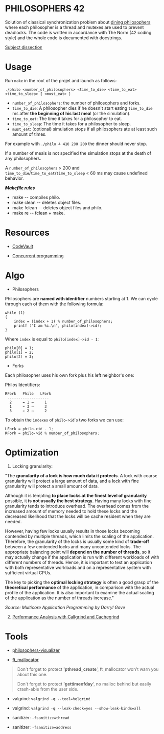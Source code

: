 
#           PHILOSOPHERS 42

Solution of classical synchronization problem about
[dining philosophers](https://en.wikipedia.org/wiki/Dining_philosophers_problem)
where each philosopher is a thread and mutexes are used to prevent deadlocks.
The code is written in accordance with The Norm (42 coding style) and the whole
code is documented with docstrings.

[Subject dissection](doc/subject.md)

#  Usage

Run `make` in the root of the projet and launch as follows:

    ./philo <number_of_philosophers> <time_to_die> <time_to_eat> <time_to_sleep> [ <must_eat> ]

- `number_of_philosophers`: the number of philosophers and forks.
- `time_to_die`: A philosopher dies if he doesn't start eating
  `time_to_die` ms after **the beginning of his last meal** (or the simulation).
- `time_to_eat`: The time it takes for a philosopher to eat.
- `time_to_sleep`: The time it takes for a philosopher to sleep.
- `must_eat`: (optional) simulation stops if all philosophers ate at least such
  amount of times.

For example with `./philo 4 410 200 200` the dinner should never stop.

If a number of meals is not specified the simulation stops at the death of any
philosophers.

A `number_of_philosophers` > 200 and `time_to_die`/`time_to_eat`/`time_to_sleep`
< 60 ms may cause undefined behavior.

***Makefile rules***

- make -- compiles philo.
- make clean -- deletes object files.
- make fclean -- deletes object files and philo.
- make re -- fclean + make.

#  Resources

- [CodeVault](https://www.youtube.com/playlist?list=PLfqABt5AS4FmuQf70psXrsMLEDQXNkLq2)

- [Concurrent programming](https://begriffs.com/posts/2020-03-23-concurrent-programming.html)

#  Algo

* Philosophers

Philosophers are **named with identifier** numbers starting at 1.
We can cycle through each of them with the following formula:

    while (1)
    {
        index = (index + 1) % number_of_philosophers;
        printf ("I am %i.\n", philo[index]->id);
    }

Where `index` is equal to `philo[index]->id - 1`:

    philo[0] = 1;
    philo[1] = 2;
    philo[2] = 3;

* Forks

Each philosopher uses his own fork plus his left neighbor's one:

Philos Identifiers:

    RFork   Philo   LFork
     -------------------
      2     ← 1 →     1
      1     ← 3 →     3
      3     ← 2 →     2

To obtain the `indexes` of `philo->id`'s two forks we can use:

    LFork = philo->id - 1;
    RFork = philo->id % number_of_philosophers;

#  Optimization

1. Locking granularity:

"The **granularity of a lock is how much data it protects**. A lock with coarse
granularity will protect a large amount of data, and a lock with fine
granularity will protect a small amount of data.

Although it is tempting **to place locks at the finest level of granularity**
possible, it **is not usually the best strategy**. Having many locks with fine
granularity tends to introduce overhead. The overhead comes from the increased
amount of memory needed to hold these locks and the decreased likelihood that
the locks will be cache resident when they are needed.

However, having few locks usually results in those locks becoming contended by
multiple threads, which limits the scaling of the application. Therefore, the
granularity of the locks is usually some kind of **trade-off** between a few
contended locks and many uncontended locks. The appropriate balancing point will
**depend on the number of threads**, so it may actually change if the application
is run with different workloads of with different numbers of threads. Hence, it
is important to test an application with both representative workloads and on a
representative system with sufficient virtual CPUs.

The key to picking the **optimal locking strategy** is often a good grasp of the
**theoretical performance** of the application, in comparison with the actual
profile of the application. It is also important to examine the actual scaling
of the application as the number of threads increase."

*Source: Multicore Application Programming by Darryl Gove*

2. [Performance Analysis with Callgrind and Cachegrind](https://www.vi-hps.org/cms/upload/material/tw10/vi-hps-tw10-KCachegrind.pdf)

#  Tools

- [philosophers-visualizer](https://nafuka11.github.io/philosophers-visualizer/)

- [ft_mallocator](https://github.com/tmatis/ft_mallocator)

> Don't forget to protect '**pthread_create**', ft_mallocator won't warn you
> about this one.
>
> Don't forget to protect '**gettimeofday**', no malloc behind but easily
> crash-able from the user side.

- valgrind: `valgrind -q --tool=helgrind`
- valgrind: `valgrind -q --leak-check=yes --show-leak-kinds=all`

- sanitizer: `-fsanitize=thread`
- sanitizer: `-fsanitize=address`
